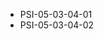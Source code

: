 <!--
    ATTENTION: This file was generated via gradle!
               Do NOT manually edit this file! Any such changes will be overwritten!
-->
* PSI-05-03-04-01
* PSI-05-03-04-02
